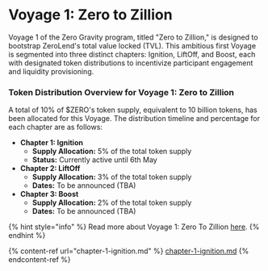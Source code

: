 # Voyage 1: Zero to Zillion

Voyage 1 of the Zero Gravity program, titled "Zero to Zillion," is designed to bootstrap ZeroLend's total value locked (TVL). This ambitious first Voyage is segmented into three distinct chapters: Ignition, LiftOff, and Boost, each with designated token distributions to incentivize participant engagement and liquidity provisioning.

### **Token Distribution Overview for Voyage 1: Zero to Zillion**

A total of 10% of $ZERO's token supply, equivalent to 10 billion tokens, has been allocated for this Voyage. The distribution timeline and percentage for each chapter are as follows:

* **Chapter 1: Ignition**
  * **Supply Allocation:** 5% of the total token supply
  * **Status:** Currently active until 6th May
* **Chapter 2: LiftOff**
  * **Supply Allocation:** 3% of the total token supply
  * **Dates:** To be announced (TBA)
* **Chapter 3: Boost**
  * **Supply Allocation:** 2% of the total token supply
  * **Dates:** To be announced (TBA)

{% hint style="info" %}
Read more about Voyage 1: Zero To Zillion [here](https://mirror.xyz/0xb32591b2D8b8129702A4214CE344D2F87A9250F2/vpp5LlkSw4\_nnQZrRTkVsb3bLk4V3wD3hbYhdykx5bc).&#x20;
{% endhint %}

{% content-ref url="chapter-1-ignition.md" %}
[chapter-1-ignition.md](chapter-1-ignition.md)
{% endcontent-ref %}
